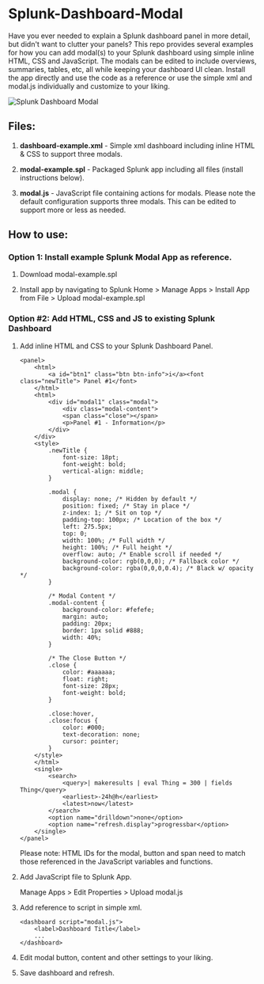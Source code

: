 # Splunk-Dashboard-Modal
Have you ever needed to explain a Splunk dashboard panel in more detail, but didn't want to clutter your panels? This repo provides several examples for how you can add modal(s) to your Splunk dashboard using simple inline HTML, CSS and JavaScript. The modals can be edited to include overviews, summaries, tables, etc, all while keeping your dashboard UI clean. Install the app directly and use the code as a reference or use the simple xml and modal.js individually and customize to your liking.

![Splunk Dashboard Modal](https://github.com/BrewinBeerz/Splunk-Dashboard-Modal/blob/master/splunk_modal.gif)
## Files:

1. **dashboard-example.xml** -
    Simple xml dashboard including inline HTML & CSS to support three modals.

1. **modal-example.spl** -
    Packaged Splunk app including all files (install instructions below).

1. **modal.js** -
    JavaScript file containing actions for modals. Please note the default configuration supports three modals. This can be edited to support more or less as needed.

## How to use:

### Option 1: Install example Splunk Modal App as reference.

1. Download modal-example.spl

2. Install app by navigating to Splunk Home > Manage Apps > Install App from File > Upload modal-example.spl

### Option #2: Add HTML, CSS and JS to existing Splunk Dashboard

1. Add inline HTML and CSS to your Splunk Dashboard Panel.

    ```
    <panel>
        <html>
            <a id="btn1" class="btn btn-info">i</a><font class="newTitle"> Panel #1</font>
        </html>
        <html>
            <div id="modal1" class="modal">
                <div class="modal-content">
                <span class="close"></span>
                <p>Panel #1 - Information</p>
            </div>
        </div>
        <style>
            .newTitle {
                font-size: 18pt;
                font-weight: bold;
                vertical-align: middle;
            }
            
            .modal {
                display: none; /* Hidden by default */
                position: fixed; /* Stay in place */
                z-index: 1; /* Sit on top */
                padding-top: 100px; /* Location of the box */
                left: 275.5px;
                top: 0;
                width: 100%; /* Full width */
                height: 100%; /* Full height */
                overflow: auto; /* Enable scroll if needed */
                background-color: rgb(0,0,0); /* Fallback color */
                background-color: rgba(0,0,0,0.4); /* Black w/ opacity */
            }
            
            /* Modal Content */
            .modal-content {
                background-color: #fefefe;
                margin: auto;
                padding: 20px;
                border: 1px solid #888;
                width: 40%;
            }
            
            /* The Close Button */
            .close {
                color: #aaaaaa;
                float: right;
                font-size: 28px;
                font-weight: bold;
            }
            
            .close:hover,
            .close:focus {
                color: #000;
                text-decoration: none;
                cursor: pointer;
            }
        </style>
        </html>
        <single>
            <search>
                <query>| makeresults | eval Thing = 300 | fields Thing</query>
                <earliest>-24h@h</earliest>
                <latest>now</latest>
            </search>
            <option name="drilldown">none</option>
            <option name="refresh.display">progressbar</option>
        </single>
    </panel>
    ```

    Please note: HTML IDs for the modal, button and span need to match those referenced in the JavaScript variables and functions.

2. Add JavaScript file to Splunk App.

    Manage Apps > Edit Properties > Upload modal.js

3. Add reference to script in simple xml.

    ```
    <dashboard script="modal.js">
        <label>Dashboard Title</label> 
        ...
    </dashboard>
    ```

4. Edit modal button, content and other settings to your liking.

4. Save dashboard and refresh.

